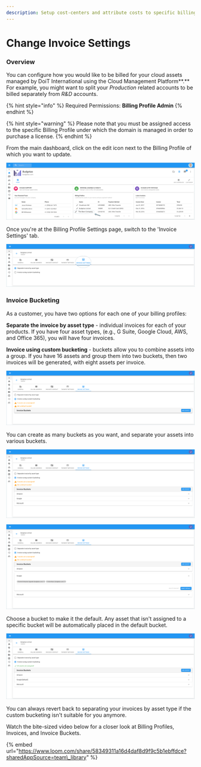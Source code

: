 ```yaml
---
description: Setup cost-centers and attribute costs to specific billing profiles
---
```


# Change Invoice Settings

### Overview

You can configure how you would like to be billed for your cloud assets managed by DoiT International using the Cloud Management Platform**.** For example, you might want to split your _Production_ related accounts to be billed separately from _R&D_ accounts.  

{% hint style="info" %}
Required Permissions: **Billing Profile Admin**
{% endhint %}

{% hint style="warning" %}
Please note that you must be assigned access to the specific Billing Profile under which the domain is managed in order to purchase a license.
{% endhint %}

From the main dashboard, click on the edit icon next to the Billing Profile of which you want to update.

![](../.gitbook/assets/update-billing-profile%20%282%29.png)

Once you're at the Billing Profile Settings page, switch to the 'Invoice Settings' tab.

![](../.gitbook/assets/invoice-settings.png)

### Invoice Bucketing

As a customer, you have two options for each one of your billing profiles:

**Separate the invoice by asset type** - individual invoices for each of your products. If you have four asset types, \(e.g., G Suite, Google Cloud, AWS, and Office 365\), you will have four invoices.

**Invoice using custom bucketing** - buckets allow you to combine assets into a group. If you have 16 assets and group them into two buckets, then two invoices will be generated, with eight assets per invoice. 

![](../.gitbook/assets/buckets.png)

You can create as many buckets as you want, and separate your assets into various buckets.

![](../.gitbook/assets/buckets1.png)

![](../.gitbook/assets/buckets2.png)

Choose a bucket to make it the default. Any asset that isn't assigned to a specific bucket will be automatically placed in the default bucket.

![](../.gitbook/assets/buckets3.png)

You can always revert back to separating your invoices by asset type if the custom bucketing isn't suitable for you anymore.

Watch the bite-sized video below for a closer look at Billing Profiles, Invoices, and Invoice Buckets.

{% embed url="https://www.loom.com/share/58349311a16d4daf8d9f9c5b1ebffdce?sharedAppSource=team\_library" %}



